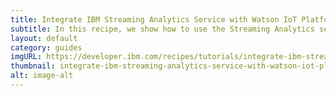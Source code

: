 ```yaml
---
title: Integrate IBM Streaming Analytics Service with Watson IoT Platform
subtitle: In this recipe, we show how to use the Streaming Analytics service to analyze the events published by IoT devices, on the IBM Watson IoT Platform.
layout: default
category: guides
imgURL: https://developer.ibm.com/recipes/tutorials/integrate-ibm-streaming-analytics-service-with-watson-iot-platform/
thumbnail: integrate-ibm-streaming-analytics-service-with-watson-iot-platform.png
alt: image-alt
---
```

